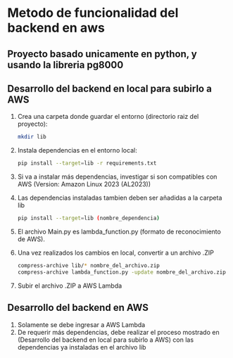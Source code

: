 # Metodo de funcionalidad del backend en aws

Proyecto basado unicamente en python, y usando la libreria pg8000
---

## Desarrollo del backend en local para subirlo a AWS

1. Crea una carpeta donde guardar el entorno (directorio raiz del proyecto):
   ```bash
   mkdir lib
   ```
2. Instala dependencias en el entorno local:
   ```bash
   pip install --target=lib -r requirements.txt
   ```
3. Si va a instalar más dependencias, investigar si son compatibles con AWS (Version: Amazon Linux 2023 (AL2023))
   
5. Las dependencias instaladas tambien deben ser añadidas a la carpeta lib
   ```bash
   pip install --target=lib (nombre_dependencia)
   ```
7. El archivo Main.py es lambda_function.py (formato de reconocimiento de AWS).

9. Una vez realizados los cambios en local, convertir a un archivo .ZIP
   ```bash
   compress-archive lib/* nombre_del_archivo.zip
   compress-archive lambda_function.py -update nombre_del_archivo.zip
   ```
10. Subir el archivo .ZIP a AWS Lambda


## Desarrollo del backend en AWS

1. Solamente se debe ingresar a AWS Lambda
2. De requerir más dependencias, debe realizar el proceso mostrado en (Desarrollo del backend en local para subirlo a AWS) con las dependencias ya instaladas en el archivo lib


